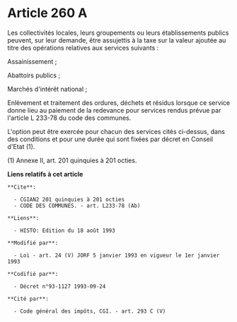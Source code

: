 # Article 260 A

Les collectivités locales, leurs groupements ou leurs établissements publics peuvent, sur leur demande, être assujettis à la
taxe sur la valeur ajoutée au titre des opérations relatives aux services suivants :

Assainissement ;

Abattoirs publics ;

Marchés d'intérêt national ;

Enlèvement et traitement des ordures, déchets et résidus lorsque ce service donne lieu au paiement de la redevance pour
services rendus prévue par l'article L 233-78 du code des communes.

L'option peut être exercée pour chacun des services cités ci-dessus, dans des conditions et pour une durée qui sont fixées
par décret en Conseil d'Etat (1).

(1) Annexe II, art. 201 quinquies à 201 octies.

**Liens relatifs à cet article**

	**Cite**:

	  - CGIAN2 201 quinquies à 201 octies
	  - CODE DES COMMUNES. - art. L233-78 (Ab)

	**Liens**:

	  - HISTO: Edition du 18 août 1993

	**Modifié par**:

	  - Loi - art. 24 (V) JORF 5 janvier 1993 en vigueur le 1er janvier 1993

	**Codifié par**:

	  - Décret n°93-1127 1993-09-24

	**Cité par**:

	  - Code général des impôts, CGI. - art. 293 C (V)
